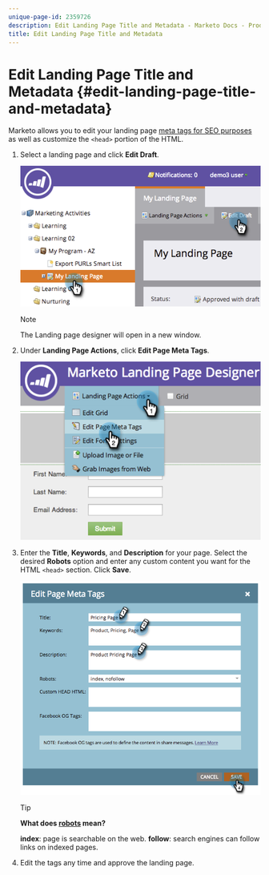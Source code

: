 ```yaml
---
unique-page-id: 2359726
description: Edit Landing Page Title and Metadata - Marketo Docs - Product Documentation
title: Edit Landing Page Title and Metadata
---
```


# Edit Landing Page Title and Metadata {#edit-landing-page-title-and-metadata}

Marketo allows you to edit your landing page [meta tags for SEO purposes](https://www.w3schools.com/tags/tag_meta.asp) as well as customize the `<head>` portion of the HTML.

1. Select a landing page and click **Edit Draft**.

   ![](assets/image2014-9-17-11-3a39-3a21.png)

   >[!NOTE]
   >
   >The Landing page designer will open in a new window.

1. Under **Landing Page Actions**, click **Edit Page Meta Tags**.

   ![](assets/image2014-9-17-11-3a39-3a32.png)

1. Enter the **Title**, **Keywords**, and **Description** for your page. Select the desired **Robots** option and enter any custom content you want for the HTML `<head>` section. Click **Save**.

   ![](assets/image2014-9-17-11-3a39-3a50.png)

   >[!TIP]
   >
   >**What does [robots](https://www.robotstxt.org/meta.html) mean?**
   >
   >**index**: page is searchable on the web. **follow**: search engines can follow links on indexed pages.

1. Edit the tags any time and approve the landing page.

